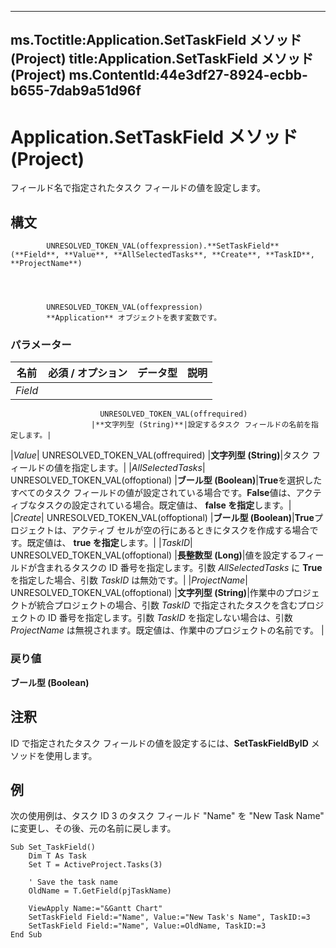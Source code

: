 

---
ms.Toctitle:Application.SetTaskField メソッド (Project)
title:Application.SetTaskField メソッド (Project)
ms.ContentId:44e3df27-8924-ecbb-b655-7dab9a51d96f
---
# Application.SetTaskField メソッド (Project)




フィールド名で指定されたタスク フィールドの値を設定します。

## 構文

            UNRESOLVED_TOKEN_VAL(offexpression).**SetTaskField**(**Field**, **Value**, **AllSelectedTasks**, **Create**, **TaskID**, **ProjectName**)




            UNRESOLVED_TOKEN_VAL(offexpression)
            **Application** オブジェクトを表す変数です。

### パラメーター

|**名前**|**必須 / オプション**|**データ型**|**説明**|
|---|---|---|---|
|*Field*|
                        UNRESOLVED_TOKEN_VAL(offrequired)
                      |**文字列型 (String)**|設定するタスク フィールドの名前を指定します。|
|*Value*|
                        UNRESOLVED_TOKEN_VAL(offrequired)
                      |**文字列型 (String)**|タスク フィールドの値を指定します。|
|*AllSelectedTasks*|
                        UNRESOLVED_TOKEN_VAL(offoptional)
                      |**ブール型 (Boolean)**|**True**を選択したすべてのタスク フィールドの値が設定されている場合です。**False**値は、アクティブなタスクの設定されている場合。既定値は、 **false を指定**します。|
|*Create*|
                        UNRESOLVED_TOKEN_VAL(offoptional)
                      |**ブール型 (Boolean)**|**True**プロジェクトは、アクティブ セルが空の行にあるときにタスクを作成する場合です。既定値は、 **true を指定**します。|
|*TaskID*|
                        UNRESOLVED_TOKEN_VAL(offoptional)
                      |**長整数型 (Long)**|値を設定するフィールドが含まれるタスクの ID 番号を指定します。引数 *AllSelectedTasks* に **True** を指定した場合、引数 *TaskID* は無効です。|
|*ProjectName*|
                        UNRESOLVED_TOKEN_VAL(offoptional)
                      |**文字列型 (String)**|作業中のプロジェクトが統合プロジェクトの場合、引数 *TaskID* で指定されたタスクを含むプロジェクトの ID 番号を指定します。引数 *TaskID* を指定しない場合は、引数 *ProjectName* は無視されます。既定値は、作業中のプロジェクトの名前です。
|



### 戻り値
**ブール型 (Boolean)**





## 注釈
ID で指定されたタスク フィールドの値を設定するには、**SetTaskFieldByID** メソッドを使用します。



## 例
次の使用例は、タスク ID 3 のタスク フィールド "Name" を "New Task Name" に変更し、その後、元の名前に戻します。

```vba
Sub Set_TaskField() 
    Dim T As Task 
    Set T = ActiveProject.Tasks(3)
 
    ' Save the task name 
    OldName = T.GetField(pjTaskName) 
 
    ViewApply Name:="&Gantt Chart" 
    SetTaskField Field:="Name", Value:="New Task's Name", TaskID:=3 
    SetTaskField Field:="Name", Value:=OldName, TaskID:=3 
End Sub
```





